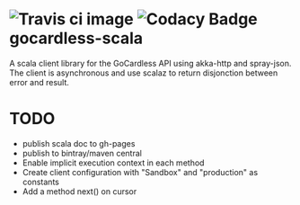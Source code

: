 ![Travis ci image](https://travis-ci.org/guillaumebreton/gocardless-scala.svg?branch=develop) ![Codacy Badge](https://www.codacy.com/project/badge/cd61c33c70de47f1b707655e774ad8b3)
gocardless-scala
================

A scala client library for the GoCardless API using akka-http and spray-json. The client is asynchronous and use 
scalaz to return disjonction between error and result.

TODO
====

- publish scala doc to gh-pages
- publish to bintray/maven central
- Enable implicit execution context in each method
- Create client configuration with "Sandbox" and "production" as constants
- Add a method next() on cursor

